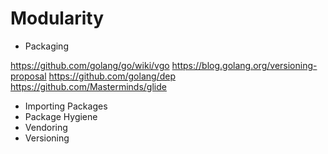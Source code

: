 # Modularity

- Packaging

https://github.com/golang/go/wiki/vgo
https://blog.golang.org/versioning-proposal
https://github.com/golang/dep
https://github.com/Masterminds/glide

- Importing Packages
- Package Hygiene
- Vendoring
- Versioning